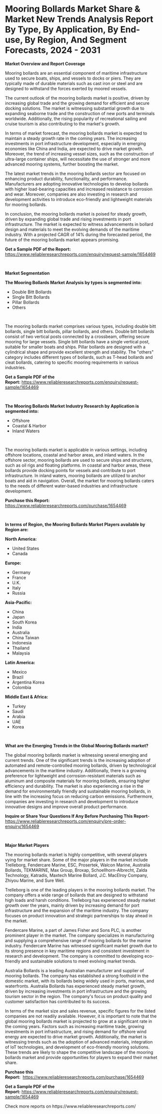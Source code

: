 <p><h1>Mooring Bollards Market Share & Market New Trends Analysis Report By Type, By Application, By End-use, By Region, And Segment Forecasts, 2024 - 2031</h1></p><p><strong>Market Overview and Report Coverage</strong></p>
<p><p>Mooring bollards are an essential component of maritime infrastructure used to secure boats, ships, and vessels to docks or piers. They are typically made of durable materials such as cast iron or steel and are designed to withstand the forces exerted by moored vessels.</p><p>The current outlook of the mooring bollards market is positive, driven by increasing global trade and the growing demand for efficient and secure docking solutions. The market is witnessing substantial growth due to expanding seaborne trade and the construction of new ports and terminals worldwide. Additionally, the rising popularity of recreational sailing and cruise tourism is also contributing to the market's growth.</p><p>In terms of market forecast, the mooring bollards market is expected to maintain a steady growth rate in the coming years. The increasing investments in port infrastructure development, especially in emerging economies like China and India, are expected to drive market growth. Moreover, the trend of increasing vessel sizes, such as the construction of ultra-large container ships, will necessitate the use of stronger and more advanced mooring systems, further boosting the market.</p><p>The latest market trends in the mooring bollards sector are focused on enhancing product durability, functionality, and performance. Manufacturers are adopting innovative technologies to develop bollards with higher load-bearing capacities and increased resistance to corrosion and wear. Moreover, companies are also investing in research and development activities to introduce eco-friendly and lightweight materials for mooring bollards.</p><p>In conclusion, the mooring bollards market is poised for steady growth, driven by expanding global trade and rising investments in port infrastructure. The market is expected to witness advancements in bollard design and materials to meet the evolving demands of the maritime industry. With a projected CAGR of 14% during the forecasted period, the future of the mooring bollards market appears promising.</p></p>
<p><strong>Get a Sample PDF of the Report:</strong> <a href="https://www.reliableresearchreports.com/enquiry/request-sample/1654469">https://www.reliableresearchreports.com/enquiry/request-sample/1654469</a></p>
<p>&nbsp;</p>
<p><strong>Market Segmentation</strong></p>
<p><strong>The Mooring Bollards Market Analysis by types is segmented into:</strong></p>
<p><ul><li>Double Bitt Bollards</li><li>Single Bitt Bollards</li><li>Pillar Bollards</li><li>Others</li></ul></p>
<p>&nbsp;</p>
<p><p>The mooring bollards market comprises various types, including double bitt bollards, single bitt bollards, pillar bollards, and others. Double bitt bollards consist of two vertical posts connected by a crossbeam, offering secure mooring for large vessels. Single bitt bollards have a single vertical post, suitable for smaller boats and ships. Pillar bollards are designed with a cylindrical shape and provide excellent strength and stability. The "others" category includes different types of bollards, such as T-head bollards and cleat bollards, catering to specific mooring requirements in various industries.</p></p>
<p><strong>Get a Sample PDF of the Report:</strong>&nbsp;<a href="https://www.reliableresearchreports.com/enquiry/request-sample/1654469">https://www.reliableresearchreports.com/enquiry/request-sample/1654469</a></p>
<p>&nbsp;</p>
<p><strong>The Mooring Bollards Market Industry Research by Application is segmented into:</strong></p>
<p><ul><li>Offshore</li><li>Coastal & Harbor</li><li>Inland Waters</li></ul></p>
<p>&nbsp;</p>
<p><p>The mooring bollards market is applicable in various settings, including offshore locations, coastal and harbor areas, and inland waters. In the offshore sector, mooring bollards are used to secure ships and structures, such as oil rigs and floating platforms. In coastal and harbor areas, these bollards provide docking points for vessels and contribute to port infrastructure. In inland waters, mooring bollards are utilized to anchor boats and aid in navigation. Overall, the market for mooring bollards caters to the needs of different water-based industries and infrastructure development.</p></p>
<p><strong>Purchase this Report:</strong>&nbsp; <a href="https://www.reliableresearchreports.com/purchase/1654469">https://www.reliableresearchreports.com/purchase/1654469</a></p>
<p>&nbsp;</p>
<p><strong>In terms of Region, the Mooring Bollards Market Players available by Region are:</strong></p>
<p>
    <p> <strong> North America: </strong>
        <ul>
            <li>United States</li>
            <li>Canada</li>
        </ul>
        </p> 
    <p> <strong> Europe: </strong>
        <ul>
            <li>Germany</li>
            <li>France</li>
            <li>U.K.</li>
            <li>Italy</li>
            <li>Russia</li>
        </ul>
        </p> 
    <p> <strong> Asia-Pacific: </strong>
        <ul>
            <li>China</li>
            <li>Japan</li>
            <li>South Korea</li>
            <li>India</li>
            <li>Australia</li>
            <li>China Taiwan</li>
            <li>Indonesia</li>
            <li>Thailand</li>
            <li>Malaysia</li>
        </ul>
        </p> 
    <p> <strong> Latin America: </strong>
        <ul>
            <li>Mexico</li>
            <li>Brazil</li>
            <li>Argentina Korea</li>
            <li>Colombia</li>
        </ul>
        </p> 
    <p> <strong> Middle East & Africa: </strong>
        <ul>
            <li>Turkey</li>
            <li>Saudi</li>
            <li>Arabia</li>
            <li>UAE</li>
            <li>Korea</li>
        </ul>
    </p>
    </p>
<p>&nbsp;</p>
<p><strong>What are the Emerging Trends in the Global Mooring Bollards market?</strong></p>
<p><p>The global mooring bollards market is witnessing several emerging and current trends. One of the significant trends is the increasing adoption of automated and remote-controlled mooring bollards, driven by technological advancements in the maritime industry. Additionally, there is a growing preference for lightweight and corrosion-resistant materials such as aluminum and composite materials for mooring bollards, ensuring higher efficiency and durability. The market is also experiencing a rise in the demand for environmentally friendly and sustainable mooring bollards, in line with the increasing focus on reducing carbon emissions. Furthermore, companies are investing in research and development to introduce innovative designs and improve overall product performance.</p></p>
<p><strong>Inquire or Share Your Questions If Any Before Purchasing This Report</strong>- <a href="https://www.reliableresearchreports.com/enquiry/pre-order-enquiry/1654469">https://www.reliableresearchreports.com/enquiry/pre-order-enquiry/1654469</a></p>
<p>&nbsp;</p>
<p><strong>Major Market Players</strong></p>
<p><p>The mooring bollards market is highly competitive, with several players vying for market share. Some of the major players in the market include Trelleborg, Fendercare Marine, ESC, Prosertek, Walcon Marine, Australia Bollards, TEKMARINE, Max Group, Broxap, Schoellhorn-Albrecht, Zalda Technology, Katradis, Maxtech Marine Bollard, J.C. MacElroy Company, Zhiyou Marine, and Sure Well. </p><p>Trelleborg is one of the leading players in the mooring bollards market. The company offers a wide range of bollards that are designed to withstand high loads and harsh conditions. Trelleborg has experienced steady market growth over the years, mainly driven by increasing demand for port infrastructure and the expansion of the maritime industry. The company focuses on product innovation and strategic partnerships to stay ahead in the market.</p><p>Fendercare Marine, a part of James Fisher and Sons PLC, is another prominent player in the market. The company specializes in manufacturing and supplying a comprehensive range of mooring bollards for the marine industry. Fendercare Marine has witnessed significant market growth due to its strong presence in key maritime regions and consistent investment in research and development. The company is committed to developing eco-friendly and sustainable solutions to meet evolving market trends.</p><p>Australia Bollards is a leading Australian manufacturer and supplier of mooring bollards. The company has established a strong foothold in the domestic market, with its bollards being widely used in ports, marinas, and waterfronts. Australia Bollards has experienced steady market growth, driven by increasing investments in port infrastructure and the growing tourism sector in the region. The company's focus on product quality and customer satisfaction has contributed to its success.</p><p>In terms of the market size and sales revenue, specific figures for the listed companies are not readily available. However, it is important to note that the global mooring bollards market is projected to grow at a significant rate in the coming years. Factors such as increasing maritime trade, growing investments in port infrastructure, and rising demand for offshore wind energy are expected to drive market growth. Additionally, the market is witnessing trends such as the adoption of advanced materials, integration of IoT technologies, and development of eco-friendly mooring solutions. These trends are likely to shape the competitive landscape of the mooring bollards market and provide opportunities for players to expand their market share.</p></p>
<p><strong>Purchase this Report:</strong>&nbsp;&nbsp;<a href="https://www.reliableresearchreports.com/purchase/1654469">https://www.reliableresearchreports.com/purchase/1654469</a></p>
<p></p>
<p><strong>Get a Sample PDF of the Report:</strong>&nbsp;<a href="https://www.reliableresearchreports.com/enquiry/request-sample/1654469">https://www.reliableresearchreports.com/enquiry/request-sample/1654469</a></p>
<p>Check more reports on https://www.reliableresearchreports.com/</p>